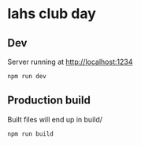 # lahs club day

## Dev

Server running at [http://localhost:1234](http://localhost:1234)

```
npm run dev
```
## Production build

Built files will end up in build/

```
npm run build
```
